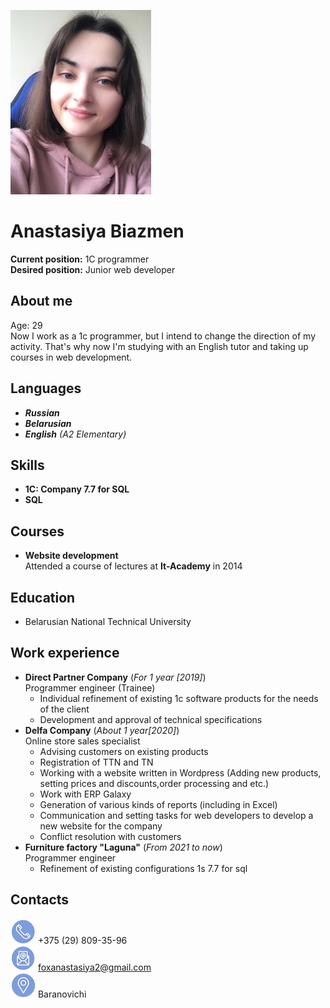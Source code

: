 ![It`s my photo](Images/MyPhoto.jpg)
# Anastasiya Biazmen  
**Current position:** 1C programmer     
**Desired position:** Junior web developer    
## About me  
Age: 29  
Now I work as a 1c programmer, but I intend to change the direction of my activity. That's why now I'm studying with an English tutor and taking up courses in web development.  
## Languages  
- ***Russian***  
- ***Belarusian***
- ***English*** _(A2 Elementary)_  
## Skills  
- **1C: Company 7.7 for SQL**
- **SQL**  
## Courses  
- **Website development**  
Attended a course of lectures at **It-Academy** in 2014
## Education 
- Belarusian National Technical University
## Work experience
- **Direct Partner Company** (_For 1 year [2019]_)  
Programmer engineer (Trainee)  
   - Individual refinement of existing 1c software products for the needs of the client  
   - Development and approval of technical specifications  
- **Delfa Company** (_About 1 year[2020]_)   
Online store sales specialist
   - Advising customers on existing products   
   - Registration of TTN and TN 
   - Working with a website written in Wordpress (Adding new products, setting prices and discounts,order processing and etc.)
   - Work with ERP Galaxy
   - Generation of various kinds of reports (including in Excel)
   - Communication and setting tasks for web developers to develop a new website for the company
   - Conflict resolution with customers
- **Furniture factory "Laguna"** (_From 2021 to now_)  
Programmer engineer  
   - Refinement of existing configurations 1s 7.7 for sql  
## Contacts
   ![mobile image](Images/mob.jpg) +375 (29) 809-35-96  
   ![e-mail image](Images/mail.jpg) foxanastasiya2@gmail.com  
   ![location image](Images/loc.jpg) Baranovichi  